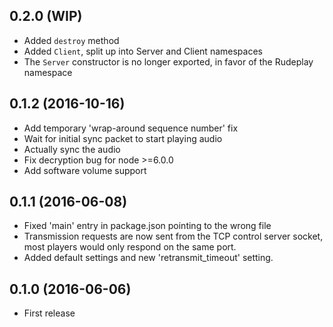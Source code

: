 ## 0.2.0 (WIP)

* Added `destroy` method
* Added `Client`, split up into Server and Client namespaces
* The `Server` constructor is no longer exported, in favor of the Rudeplay namespace

## 0.1.2 (2016-10-16)

* Add temporary 'wrap-around sequence number' fix
* Wait for initial sync packet to start playing audio
* Actually sync the audio
* Fix decryption bug for node >=6.0.0
* Add software volume support

## 0.1.1 (2016-06-08)

* Fixed 'main' entry in package.json pointing to the wrong file
* Transmission requests are now sent from the TCP control server socket,
  most players would only respond on the same port.
* Added default settings and new 'retransmit_timeout' setting.

## 0.1.0 (2016-06-06)

* First release